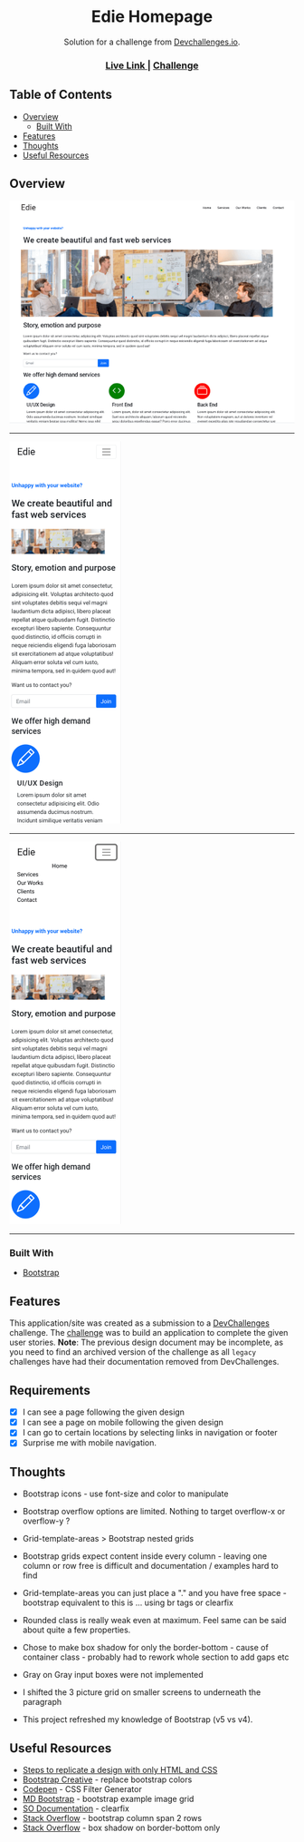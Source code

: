 <h1 align="center">Edie Homepage</h1>

<div align="center">
   Solution for a challenge from  <a href="http://devchallenges.io" target="_blank">Devchallenges.io</a>.
</div>

<div align="center">
  <h3>
    <a href="https://jdegand.github.io/edie-homepage">
      Live Link
    </a>
    <span> | </span>
    <a href="https://web.archive.org/web/20240526062209/https://legacy.devchallenges.io/challenges/xobQBuf8zWWmiYMIAZe0">
      Challenge
    </a>
  </h3>
</div>

## Table of Contents

- [Overview](#overview)
  - [Built With](#built-with)
- [Features](#features)
- [Thoughts](#thoughts)
- [Useful Resources](#useful-resources)

## Overview

![Desktop](edie-desktop.png)

***

![Mobile](edie-mobile.png)

***

![Mobile Open](edie-mobile-open.png)

***

### Built With

- [Bootstrap](https://getbootstrap.com/)

## Features

This application/site was created as a submission to a [DevChallenges](https://devchallenges.io/challenges) challenge. The [challenge](https://web.archive.org/web/20240526062209/https://legacy.devchallenges.io/challenges/xobQBuf8zWWmiYMIAZe0) was to build an application to complete the given user stories. **Note**: The previous design document may be incomplete, as you need to find an archived version of the challenge as all `legacy` challenges have had their documentation removed from DevChallenges.

## Requirements 

- [x] I can see a page following the given design
- [x] I can see a page on mobile following the given design
- [x] I can go to certain locations by selecting links in navigation or footer
- [x] Surprise me with mobile navigation.

## Thoughts

- Bootstrap icons - use font-size and color to manipulate
- Bootstrap overflow options are limited. Nothing to target overflow-x or overflow-y ?  

- Grid-template-areas > Bootstrap nested grids
- Bootstrap grids expect content inside every column - leaving one column or row free is difficult and documentation / examples hard to find
- Grid-template-areas you can just place a "." and you have free space - bootstrap equivalent to this is ... using br tags or clearfix

- Rounded class is really weak even at maximum.  Feel same can be said about quite a few properties.

- Chose to make box shadow for only the border-bottom - cause of container class - probably had to rework whole section to add gaps etc

- Gray on Gray input boxes were not implemented
- I shifted the 3 picture grid on smaller screens to underneath the paragraph

- This project refreshed my knowledge of Bootstrap (v5 vs v4).  

## Useful Resources

- [Steps to replicate a design with only HTML and CSS](https://devchallenges-blogs.web.app/how-to-replicate-design/)
- [Bootstrap Creative](https://bootstrapcreative.com/customize-bootstrap-colors/#1_Link_to_CDN_-_Find_and_Replace_Colors) - replace bootstrap colors
- [Codepen](https://codepen.io/sosuke/pen/Pjoqqp) - CSS Filter Generator 
- [MD Bootstrap](https://mdbootstrap.com/snippets/jquery/ascensus/127193) - bootstrap example image grid
- [SO Documentation](https://sodocumentation.net/twitter-bootstrap/topic/6124/using-clearfix-in-rows-and-cols) - clearfix
- [Stack Overflow](https://stackoverflow.com/questions/54337350/bootstrap-column-span-2-rows) - bootstrap column span 2 rows
- [Stack Overflow](https://stackoverflow.com/questions/3971880/how-to-make-shadow-on-border-bottom) - box shadow on border-bottom only
